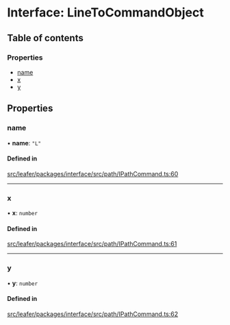 # Interface: LineToCommandObject

## Table of contents

### Properties

- [name](LineToCommandObject.md#name)
- [x](LineToCommandObject.md#x)
- [y](LineToCommandObject.md#y)

## Properties

### name

• **name**: ``"L"``

#### Defined in

[src/leafer/packages/interface/src/path/IPathCommand.ts:60](https://github.com/leaferjs/leafer/blob/ddf9650d989917c451947b101193d83f38b9fdcf/packages/interface/src/path/IPathCommand.ts#L60)

___

### x

• **x**: `number`

#### Defined in

[src/leafer/packages/interface/src/path/IPathCommand.ts:61](https://github.com/leaferjs/leafer/blob/ddf9650d989917c451947b101193d83f38b9fdcf/packages/interface/src/path/IPathCommand.ts#L61)

___

### y

• **y**: `number`

#### Defined in

[src/leafer/packages/interface/src/path/IPathCommand.ts:62](https://github.com/leaferjs/leafer/blob/ddf9650d989917c451947b101193d83f38b9fdcf/packages/interface/src/path/IPathCommand.ts#L62)
